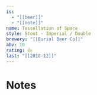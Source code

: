 ```yaml
---
is:
  - "[[beer]]"
  - "[[note]]"
name: Tessellation of Space
style: Stout - Imperial / Double
brewery: "[[Burial Beer Co]]"
abv: 10
rating: 👍
last: "[[2018-12]]"
---
```

# Notes

